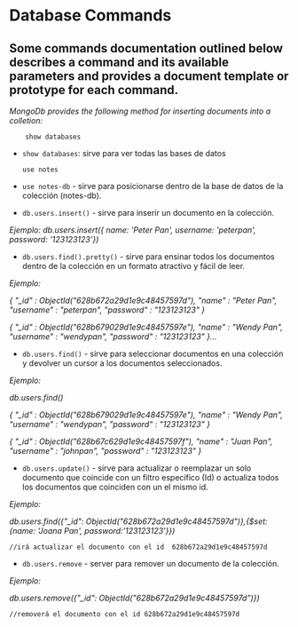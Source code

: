 # Database Commands

## Some commands documentation outlined below describes a command and its available parameters and provides a document template or prototype for each command.

*MongoDb provides the following method for inserting documents into a colletion:*

        show databases

- `show databases`: sirve para ver todas las bases de datos

      use notes

- `use notes-db` - sirve para posicionarse dentro de la base de datos de la colección (notes-db).

- `db.users.insert()` - sirve para inserir un documento en la colección.

*Ejemplo: db.users.insert({ name: 'Peter Pan', username: 'peterpan', password: '123123123'})*

- `db.users.find().pretty()` - sirve para ensinar todos los documentos dentro de la colección en un formato atractivo y fácil de leer.

*Ejemplo:* 

*{	"_id" : ObjectId("628b672a29d1e9c48457597d"),
	"name" : "Peter Pan",
	"username" : "peterpan",
	"password" : "123123123"
}*

*{
	"_id" : ObjectId("628b679029d1e9c48457597e"),
	"name" : "Wendy Pan",
	"username" : "wendypan",
	"password" : "123123123"
}...*

- `db.users.find()` - sirve para seleccionar documentos en una colección y devolver un cursor a los documentos seleccionados. 

*Ejemplo:*

 *db.users.find()* 

*{ "_id" : ObjectId("628b679029d1e9c48457597e"), "name" : "Wendy Pan", "username" : "wendypan", "password" : "123123123" }*

*{ "_id" : ObjectId("628b67c629d1e9c48457597f"), "name" : "Juan Pan", "username" : "johnpan", "password" : "123123123" }*


- `db.users.update()` - sirve para actualizar o reemplazar un solo documento que coincide con un filtro específico (Id) o actualiza todos los documentos que coinciden con un el mismo id.

*Ejemplo:*

*db.users.find({"_id": ObjectId("628b672a29d1e9c48457597d")},{$set: {name: 'Joana Pan', password:'123123123'}})* 

`//irá actualizar el documento con el id  628b672a29d1e9c48457597d`

- `db.users.remove` - server para remover un documento de la colección.

*Ejemplo:*

*db.users.remove({"_id": ObjectId("628b672a29d1e9c48457597d")})*

`//removerá el documento con el id 628b672a29d1e9c48457597d`








